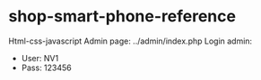 # shop-smart-phone-reference
Html-css-javascript 
Admin page: ../admin/index.php
Login admin: 
-  User: NV1
-  Pass: 123456
